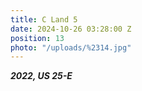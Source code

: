 ```yaml
---
title: C Land 5
date: 2024-10-26 03:28:00 Z
position: 13
photo: "/uploads/%2314.jpg"
---
```


***2022, US 25-E***
